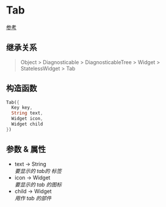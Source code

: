 # Tab

[参考](https://api.flutter.dev/flutter/material/Tab-class.html)

## 继承关系

> Object > Diagnosticable > DiagnosticableTree > Widget > StatelessWidget > Tab

## 构造函数

```dart
Tab({
  Key key,
  String text,
  Widget icon,
  Widget child
})
```

## 参数 & 属性

- text → String  
  *要显示的 tab的 标签*
- icon → Widget  
  *要显示的 tab 的图标*
- child → Widget  
  *用作 tab 的部件*
